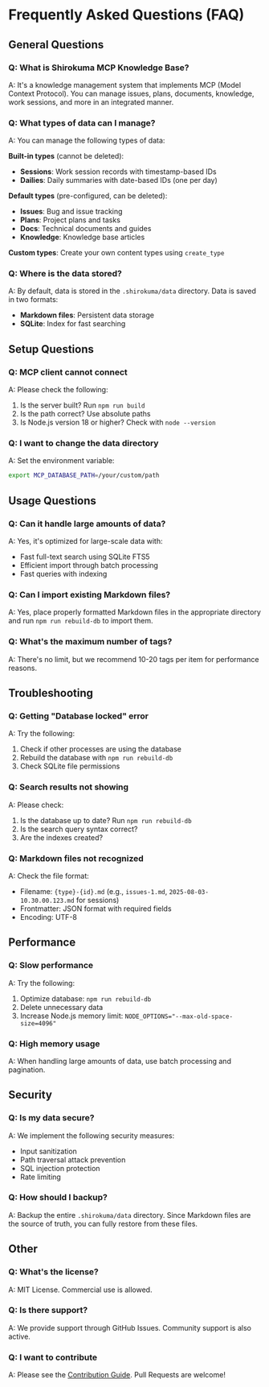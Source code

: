 # Frequently Asked Questions (FAQ)

## General Questions

### Q: What is Shirokuma MCP Knowledge Base?

A: It's a knowledge management system that implements MCP (Model Context Protocol). You can manage issues, plans, documents, knowledge, work sessions, and more in an integrated manner.

### Q: What types of data can I manage?

A: You can manage the following types of data:

**Built-in types** (cannot be deleted):
- **Sessions**: Work session records with timestamp-based IDs
- **Dailies**: Daily summaries with date-based IDs (one per day)

**Default types** (pre-configured, can be deleted):
- **Issues**: Bug and issue tracking
- **Plans**: Project plans and tasks
- **Docs**: Technical documents and guides
- **Knowledge**: Knowledge base articles

**Custom types**: Create your own content types using `create_type`

### Q: Where is the data stored?

A: By default, data is stored in the `.shirokuma/data` directory. Data is saved in two formats:
- **Markdown files**: Persistent data storage
- **SQLite**: Index for fast searching

## Setup Questions

### Q: MCP client cannot connect

A: Please check the following:
1. Is the server built? Run `npm run build`
2. Is the path correct? Use absolute paths
3. Is Node.js version 18 or higher? Check with `node --version`

### Q: I want to change the data directory

A: Set the environment variable:
```bash
export MCP_DATABASE_PATH=/your/custom/path
```

## Usage Questions

### Q: Can it handle large amounts of data?

A: Yes, it's optimized for large-scale data with:
- Fast full-text search using SQLite FTS5
- Efficient import through batch processing
- Fast queries with indexing

### Q: Can I import existing Markdown files?

A: Yes, place properly formatted Markdown files in the appropriate directory and run `npm run rebuild-db` to import them.

### Q: What's the maximum number of tags?

A: There's no limit, but we recommend 10-20 tags per item for performance reasons.

## Troubleshooting

### Q: Getting "Database locked" error

A: Try the following:
1. Check if other processes are using the database
2. Rebuild the database with `npm run rebuild-db`
3. Check SQLite file permissions

### Q: Search results not showing

A: Please check:
1. Is the database up to date? Run `npm run rebuild-db`
2. Is the search query syntax correct?
3. Are the indexes created?

### Q: Markdown files not recognized

A: Check the file format:
- Filename: `{type}-{id}.md` (e.g., `issues-1.md`, `2025-08-03-10.30.00.123.md` for sessions)
- Frontmatter: JSON format with required fields
- Encoding: UTF-8

## Performance

### Q: Slow performance

A: Try the following:
1. Optimize database: `npm run rebuild-db`
2. Delete unnecessary data
3. Increase Node.js memory limit: `NODE_OPTIONS="--max-old-space-size=4096"`

### Q: High memory usage

A: When handling large amounts of data, use batch processing and pagination.

## Security

### Q: Is my data secure?

A: We implement the following security measures:
- Input sanitization
- Path traversal attack prevention
- SQL injection protection
- Rate limiting

### Q: How should I backup?

A: Backup the entire `.shirokuma/data` directory. Since Markdown files are the source of truth, you can fully restore from these files.

## Other

### Q: What's the license?

A: MIT License. Commercial use is allowed.

### Q: Is there support?

A: We provide support through GitHub Issues. Community support is also active.

### Q: I want to contribute

A: Please see the [Contribution Guide](../developer/contributing.md). Pull Requests are welcome!